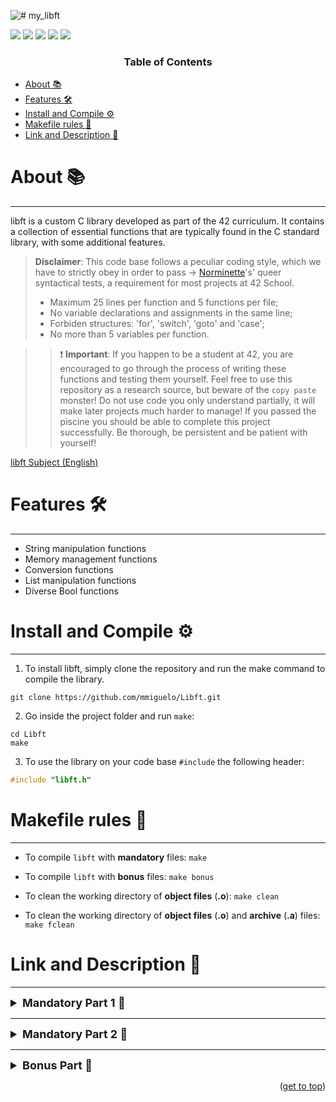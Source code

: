 ![# my_libft](https://github.com/mmiguelo/42_project_badges/blob/main/covers/cover-libft-bonus.png)

<p>
    <img src="https://img.shields.io/badge/score-125%20%2F%20100-success?style=for-the-badge" />
    <img src="https://img.shields.io/github/repo-size/mmiguelo/Libft?style=for-the-badge&logo=github">
    <img src="https://img.shields.io/github/languages/count/mmiguelo/Libft?style=for-the-badge&logo=" />
    <img src="https://img.shields.io/github/languages/top/mmiguelo/Libft?style=for-the-badge" />
    <img src="https://img.shields.io/github/last-commit/mmiguelo/Libft?style=for-the-badge" />
</p>


<h3 align=center>Table of Contents</h3>

<!-- mtoc-start -->

* [About 📚](#about-)
* [Features 🛠️](#features-)
* [Install and Compile ⚙️](#installation-)
* [Makefile rules 🔧](#makefile-rules-)
* [Link and Description 🔗](#link-and-description)


<!-- mtoc-end -->

<div/>



<div align=left>


# About 📚
___
libft is a custom C library developed as part of the 42 curriculum. It contains a collection of essential functions that are typically found in the C standard library, with some additional features.

> **Disclaimer**: This code base follows a peculiar coding style, which we have to strictly obey in order to pass -> [Norminette](https://github.com/42School/norminette)'s' queer syntactical tests, a requirement for most projects at 42 School.
> - Maximum 25 lines per function and 5 functions per file;
> - No variable declarations and assignments in the same line;
> - Forbiden structures: 'for', 'switch', 'goto' and 'case';
> - No more than 5 variables per function.

>> ❗ **Important**: If you happen to be a student at 42, you are encouraged to go through the process of writing these functions and testing them yourself. Feel free to use this repository as a research source, but beware of the `copy paste` monster! Do not use code you only understand partially, it will make later projects much harder to manage! If you passed the piscine you should be able to complete this project successfully. Be thorough, be persistent and be patient with yourself!

[libft Subject (English)](/libft.en.subject.pdf)

# Features 🛠️
___
- String manipulation functions
- Memory management functions
- Conversion functions
- List manipulation functions
- Diverse Bool functions

# Install and Compile ⚙️
___
1. To install libft, simply clone the repository and run the make command to compile the library.

```
git clone https://github.com/mmiguelo/Libft.git
```

2. Go inside the project folder and run `make`:

```
cd Libft
make
```

3. To use the library on your code base `#include` the following header:

```c
#include "libft.h"
```

# Makefile rules 🔧
___
- To compile `libft` with **mandatory** files: `make`

- To compile `libft` with **bonus** files: `make bonus`

- To clean the working directory of **object files** (**.o**): `make clean`

- To clean the working directory of **object files** (**.o**) and **archive** (**.a**) files: `make fclean`

# Link and Description 🔗
___
<details>
	<summary style="font-size: 18px; font-weight: bold;">Mandatory Part 1 📝</summary>
<ul>
	
| Functions | Description |
| --------------- | --------------- |
| [ft_isalpha](https://github.com/mmiguelo/Libft/blob/main/ft_isalpha.c) | Checks if the character is alphabetic (a-z, A-Z). |
| [ft_isdigit](https://github.com/mmiguelo/Libft/blob/main/ft_isdigit.c) | Checks if the character is a digit (0-9). |
| [ft_isalnum](https://github.com/mmiguelo/Libft/blob/main/ft_isalnum.c) | Checks if the character is alphanumeric (a-z, A-Z, 0-9). |
| [ft_isascii](https://github.com/mmiguelo/Libft/blob/main/ft_isascii.c) | Checks if the character is a valid ASCII character (0-127). |
| [ft_isprint](https://github.com/mmiguelo/Libft/blob/main/ft_isprint.c) | Checks if the character is printable (space, punctuation, numbers, and letters). |
| [ft_strlen](https://github.com/mmiguelo/Libft/blob/main/ft_strlen.c) | Returns the length of a string (excluding the null terminator). |
| [ft_strlcpy](https://github.com/mmiguelo/Libft/blob/main/ft_strlcpy.c) | Copies a string into a buffer with a size limit, ensuring it’s null-terminated. |
| [ft_strlcat](https://github.com/mmiguelo/Libft/blob/main/ft_strlcat.c) | Appends a string to another with a size limit, ensuring it’s null-terminated. |
| [ft_strchr](https://github.com/mmiguelo/Libft/blob/main/ft_strchr.c) | Finds the first occurrence of a character in a string. |
| [ft_strrchr](https://github.com/mmiguelo/Libft/blob/main/ft_strrchr.c) | Finds the last occurrence of a character in a string. |
| [ft_strncmp](https://github.com/mmiguelo/Libft/blob/main/ft_strncmp.c) | Compares two strings up to a given number of characters. |
| [ft_strnstr](https://github.com/mmiguelo/Libft/blob/main/ft_strnstr.c) | Finds the first occurrence of a substring in a string, up to a given length. |
| [ft_bzero](https://github.com/mmiguelo/Libft/blob/main/ft_bzero.c) | Sets a block of memory to zero (clears memory). |
| [ft_calloc](https://github.com/mmiguelo/Libft/blob/main/ft_calloc.c) | Allocates memory and sets it to zero. |
| [ft_strdup](https://github.com/mmiguelo/Libft/blob/main/ft_strdup.c) | Duplicates a string by allocating memory and copying the string into it. |
| [ft_memset](https://github.com/mmiguelo/Libft/blob/main/ft_memset.c) | Fills a block of memory with a specific byte. |
| [ft_memcpy](https://github.com/mmiguelo/Libft/blob/main/ft_memcpy.c) | Copies a block of memory from one location to another. |
| [ft_memmove](https://github.com/mmiguelo/Libft/blob/main/ft_memmove.c) | Moves a block of memory from one location to another, handling overlapping memory regions. |
| [ft_memchr](https://github.com/mmiguelo/Libft/blob/main/ft_memchr.c) | Finds the first occurrence of a byte in a block of memory. |
| [ft_memcmp](https://github.com/mmiguelo/Libft/blob/main/ft_memcmp.c) | Compares two blocks of memory byte by byte. |
| [ft_toupper](https://github.com/mmiguelo/Libft/blob/main/ft_toupper.c) | Converts a lowercase character to uppercase. |
| [ft_tolower](https://github.com/mmiguelo/Libft/blob/main/ft_tolower.c) | Converts an uppercase character to lowercase. |
| [ft_atoi](https://github.com/mmiguelo/Libft/blob/main/ft_atoi.c) | Converts a string to an integer, handling optional white spaces and signs. |


</details>

___

<details>
	<summary style="font-size: 18px; font-weight: bold;">Mandatory Part 2 📝</summary>
	<ul>
	
| Functions | Description |
| --------------- | --------------- |
| [ft_substr](https://github.com/mmiguelo/Libft/blob/main/ft_substr.c) | Allocates and returns a substring from a string, starting at a specified index and having a limit. |
| [ft_strjoin](https://github.com/mmiguelo/Libft/blob/main/ft_strjoin.c) | Allocates and returns a new string by concatenating two strings. |
| [ft_strtrim](https://github.com/mmiguelo/Libft/blob/main/ft_strtrim.c) | Allocates and returns a new string, trimming the specified characters from both ends of a string. |
| [ft_split](https://github.com/mmiguelo/Libft/blob/main/ft_split.c) | Allocates and returns an array of strings by splitting a string at a given delimiter. |
| [ft_itoa](https://github.com/mmiguelo/Libft/blob/main/ft_itoa.c) | Converts an integer to a string representation. |
| [ft_strmapi](https://github.com/mmiguelo/Libft/blob/main/ft_strmapi.c) | Applies a function to each character of a string and returns a new string with the results. |
| [ft_striteri](https://github.com/mmiguelo/Libft/blob/main/ft_striteri.c) | Applies a function to each character of a string (with index) for side effects. |
| [ft_putchar_fd](https://github.com/mmiguelo/Libft/blob/main/ft_putchar_fd.c) | Writes a character to a given file descriptor. |
| [ft_putstr_fd](https://github.com/mmiguelo/Libft/blob/main/ft_putstr_fd.c) | Writes a string to a given file descriptor. |
| [ft_putendl_fd](https://github.com/mmiguelo/Libft/blob/main/ft_putendl_fd.c) | Writes a string followed by a newline to a given file descriptor. |
| [ft_putnbr_fd](https://github.com/mmiguelo/Libft/blob/main/ft_putnbr_fd.c) | Writes an integer as a string to a given file descriptor. |


</details>

___

<details>
	<summary style="font-size: 18px; font-weight: bold;">Bonus Part 📝</summary>
	<ul>

| Functions| Description|
| --------------- | --------------- |
| [ft_lstnew](https://github.com/mmiguelo/Libft/blob/main/ft_lstnew.c) | Creates a new list element (node) with the given content.|
| [ft_lstadd_front](https://github.com/mmiguelo/Libft/blob/main/ft_lstadd_front.c) | Adds a new element to the beginning of the list.|
| [ft_lstsize](https://github.com/mmiguelo/Libft/blob/main/ft_lstsize.c) | Returns the size (number of elements) of the list.|
| [ft_lstlast](https://github.com/mmiguelo/Libft/blob/main/ft_lstlast.c) | Returns the last element (node) of the list.|
| [ft_lstadd_back](https://github.com/mmiguelo/Libft/blob/main/ft_lstadd_back.c) | Adds a new element to the end of the list.|
| [ft_lstdelone](https://github.com/mmiguelo/Libft/blob/main/ft_lstdelone.c) | Deletes a single list element (node) and frees its memory.|
| [ft_lstclear](https://github.com/mmiguelo/Libft/blob/main/ft_lstclear.c) | Deletes all elements of the list and frees their memory.|
| [ft_lstiter](https://github.com/mmiguelo/Libft/blob/main/ft_lstiter.c) | Iterates over the list and applies a function to each element.|
| [ft_lstmap](https://github.com/mmiguelo/Libft/blob/main/ft_lstmap.c) | Iterates over the list and applies a function to each element, creating a new list with the results.|


</details>

<p align="right">(<a href="#readme-top">get to top</a>)</p>

